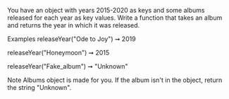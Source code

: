 You have an object with years 2015-2020 as keys and some albums released for each year as key values. Write a function that takes an album and returns the year in which it was released.

Examples
releaseYear("Ode to Joy") ➞ 2019

releaseYear("Honeymoon") ➞ 2015

releaseYear("Fake_album") ➞ "Unknown"

Note
Albums object is made for you.
If the album isn't in the object, return the string "Unknown".